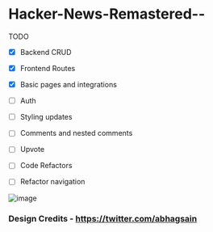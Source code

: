 # Hacker-News-Remastered--

TODO

- [x] Backend CRUD
- [x] Frontend Routes
- [x] Basic pages and integrations
- [ ] Auth
- [ ] Styling updates
- [ ] Comments and nested comments
- [ ] Upvote
- [ ] Code Refactors
- [ ] Refactor navigation


![image](https://user-images.githubusercontent.com/30016242/214127260-da5f845d-5185-45fe-85e5-d925d2ee177a.png)
  
  ### Design Credits - https://twitter.com/abhagsain
